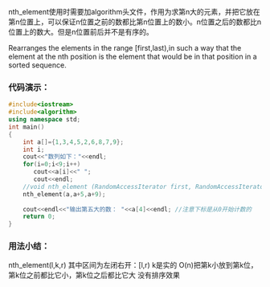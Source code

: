 <!--more-->

nth_element使用时需要加algorithm头文件，作用为求第n大的元素，并把它放在第n位置上，可以保证n位置之前的数都比第n位置上的数小。n位置之后的数都比n位置上的数大。但是n位置前后并不是有序的。

Rearranges the elements in the range [first,last),in such a way that the element at the nth position is the element that would be in that position in a sorted sequence. 
### 代码演示： ###
```cpp
#include<iostream>
#include<algorithm>
using namespace std;
int main()
{
    int a[]={1,3,4,5,2,6,8,7,9};
    int i;
    cout<<"数列如下："<<endl;
    for(i=0;i<9;i++)
       cout<<a[i]<<" ";
       cout<<endl;
	//void nth_element (RandomAccessIterator first, RandomAccessIterator nth,RandomAccessIterator last);
    nth_element(a,a+5,a+9);
	
    cout<<endl<<"输出第五大的数： "<<a[4]<<endl; //注意下标是从0开始计数的
    return 0;
}

```

### 用法小结： ###
nth_element(l,k,r)
其中区间为左闭右开：[l,r)
k是实的
O(n)把第k小放到第k位，第k位之前都比它小，第k位之后都比它大
没有排序效果

